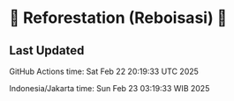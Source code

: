 
# 🌳 Reforestation (Reboisasi) 🌲

## Last Updated

GitHub Actions time: Sat Feb 22 20:19:33 UTC 2025

Indonesia/Jakarta time: Sun Feb 23 03:19:33 WIB 2025
